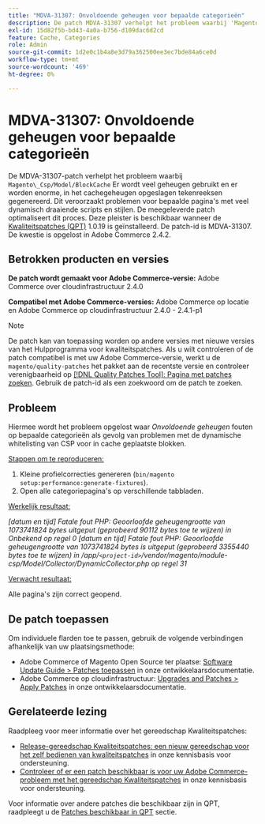 ```yaml
---
title: "MDVA-31307: Onvoldoende geheugen voor bepaalde categorieën"
description: De patch MDVA-31307 verhelpt het probleem waarbij 'Magento\_Csp/Model/BlockCache' veel geheugen verbruikt en enorme in de cache opgeslagen tekenreeksen genereert. Dit veroorzaakt problemen voor bepaalde pagina's met veel dynamisch flitelende scripts en stijlen. De meegeleverde patch optimaliseert dit proces. Deze patch is beschikbaar wanneer [Quality Patches Tool (QPT)] (/help/announcements/adobe-commerce-announcements/magento-quality-patches-released-new-tool-to-self-serve-quality-patches.md) 1.0.19 is geïnstalleerd. De patch-id is MDVA-31307. De kwestie is opgelost in Adobe Commerce 2.4.2.
exl-id: 15d82f5b-bd43-4a0a-b756-d109dac6d2cd
feature: Cache, Categories
role: Admin
source-git-commit: 1d2e0c1b4a8e3d79a362500ee3ec7bde84a6ce0d
workflow-type: tm+mt
source-wordcount: '469'
ht-degree: 0%

---
```


# MDVA-31307: Onvoldoende geheugen voor bepaalde categorieën

De MDVA-31307-patch verhelpt het probleem waarbij `Magento\_Csp/Model/BlockCache` Er wordt veel geheugen gebruikt en er worden enorme, in het cachegeheugen opgeslagen tekenreeksen gegenereerd. Dit veroorzaakt problemen voor bepaalde pagina&#39;s met veel dynamisch draaiende scripts en stijlen. De meegeleverde patch optimaliseert dit proces. Deze pleister is beschikbaar wanneer de [Kwaliteitspatches (QPT)](/help/announcements/adobe-commerce-announcements/magento-quality-patches-released-new-tool-to-self-serve-quality-patches.md) 1.0.19 is geïnstalleerd. De patch-id is MDVA-31307. De kwestie is opgelost in Adobe Commerce 2.4.2.

## Betrokken producten en versies

**De patch wordt gemaakt voor Adobe Commerce-versie:** Adobe Commerce over cloudinfrastructuur 2.4.0

**Compatibel met Adobe Commerce-versies:** Adobe Commerce op locatie en Adobe Commerce op cloudinfrastructuur 2.4.0 - 2.4.1-p1

>[!NOTE]
>
>De patch kan van toepassing worden op andere versies met nieuwe versies van het Hulpprogramma voor kwaliteitspatches. Als u wilt controleren of de patch compatibel is met uw Adobe Commerce-versie, werkt u de `magento/quality-patches` het pakket aan de recentste versie en controleer verenigbaarheid op [[!DNL Quality Patches Tool]: Pagina met patches zoeken](https://devdocs.magento.com/quality-patches/tool.html#patch-grid). Gebruik de patch-id als een zoekwoord om de patch te zoeken.

## Probleem

Hiermee wordt het probleem opgelost waar *Onvoldoende geheugen* fouten op bepaalde categorieën als gevolg van problemen met de dynamische whitelisting van CSP voor in cache geplaatste blokken.

<u>Stappen om te reproduceren:</u>

1. Kleine profielcorrecties genereren (`bin/magento setup:performance:generate-fixtures`).
1. Open alle categoriepagina&#39;s op verschillende tabbladen.

<u>Werkelijk resultaat:</u>

*[datum en tijd] Fatale fout PHP: Geoorloofde geheugengrootte van 1073741824 bytes uitgeput (geprobeerd 90112 bytes toe te wijzen) in Onbekend op regel 0
[datum en tijd] Fatale fout PHP: Geoorloofde geheugengrootte van 1073741824 bytes is uitgeput (geprobeerd 3355440 bytes toe te wijzen) in /app/`<project-id>`/vendor/magento/module-csp/Model/Collector/DynamicCollector.php op regel 31*

<u>Verwacht resultaat:</u>

Alle pagina&#39;s zijn correct geopend.

## De patch toepassen

Om individuele flarden toe te passen, gebruik de volgende verbindingen afhankelijk van uw plaatsingsmethode:

* Adobe Commerce of Magento Open Source ter plaatse: [Software Update Guide > Patches toepassen](https://devdocs.magento.com/guides/v2.4/comp-mgr/patching/mqp.html) in onze ontwikkelaarsdocumentatie.
* Adobe Commerce op cloudinfrastructuur: [Upgrades and Patches > Apply Patches](https://devdocs.magento.com/cloud/project/project-patch.html) in onze ontwikkelaarsdocumentatie.

## Gerelateerde lezing

Raadpleeg voor meer informatie over het gereedschap Kwaliteitspatches:

* [Release-gereedschap Kwaliteitspatches: een nieuw gereedschap voor het zelf bedienen van kwaliteitspatches](/help/announcements/adobe-commerce-announcements/magento-quality-patches-released-new-tool-to-self-serve-quality-patches.md) in onze kennisbasis voor ondersteuning.
* [Controleer of er een patch beschikbaar is voor uw Adobe Commerce-probleem met het gereedschap Kwaliteitspatches](/help/support-tools/patches-available-in-qpt-tool/check-patch-for-magento-issue-with-magento-quality-patches.md) in onze kennisbasis voor ondersteuning.

Voor informatie over andere patches die beschikbaar zijn in QPT, raadpleegt u de [Patches beschikbaar in QPT](https://support.magento.com/hc/en-us/sections/360010506631-Patches-available-in-MQP-tool-) sectie.
